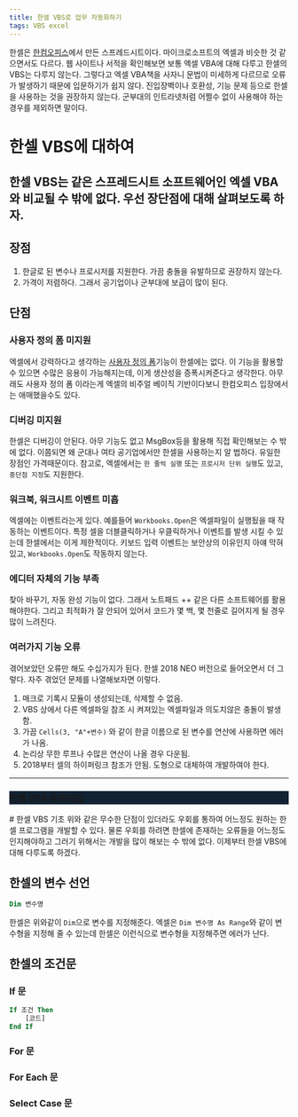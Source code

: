 ```yaml
---
title: 한셀 VBS로 업무 자동화하기
tags: VBS excel
---
```

한셀은 [한컴오피스](https://www.hancom.com/cs_center/csDownload.do)에서 만든 스프레드시트이다. 마이크로소프트의 엑셀과 비슷한 것 같으면서도 다르다. 웹 사이트나 서적을 확인해보면 보통 엑셀 VBA에 대해 다루고 한셀의 VBS는 다루지 않는다. 그렇다고 엑셀 VBA책을 사자니 문법이 미세하게 다르므로 오류가 발생하기 때문에 입문하기가 쉽지 않다. 진입장벽이나 호환성, 기능 문제 등으로 한셀을 사용하는 것을 권장하지 않는다. 군부대의 인트라넷처럼 어쩔수 없이 사용해야 하는 경우를 제외하면 말이다.
<!--more-->
# 한셀 VBS에 대하여
한셀 VBS는 같은 스프레드시트 소프트웨어인 엑셀 VBA와 비교될 수 밖에 없다. 우선 장단점에 대해 살펴보도록 하자.
---

## 장점
1. 한글로 된 변수나 프로시저를 지원한다. 가끔 충돌을 유발하므로 권장하지 않는다. 
2. 가격이 저렴하다. 그래서 공기업이나 군부대에 보급이 많이 된다.

## 단점
### 사용자 정의 폼 미지원
엑셀에서 강력하다고 생각하는 [사용자 정의 폼](https://www.excel-easy.com/vba/userform.html)기능이 한셀에는 없다. 이 기능을 활용할 수 있으면 수많은 응용이 가능해지는데, 이게 생산성을 증폭시켜준다고 생각한다. 아무래도 사용자 정의 폼 이라는게 엑셀의 비주얼 베이직 기반이다보니 한컴오피스 입장에서는 애매했을수도 있다.
### 디버깅 미지원
한셀은 디버깅이 안된다. 아무 기능도 없고 MsgBox등을 활용해 직접 확인해보는 수 밖에 없다. 이쯤되면 왜 군대나 여타 공기업에서만 한셀을 사용하는지 알 법하다. 유일한 장점인 가격때문이다. 참고로, 엑셀에서는 `한 줄씩 실행` 또는 `프로시저 단위 실행`도 있고, `중단점 지정`도 지원한다.
### 워크북, 워크시트 이벤트 미흡
엑셀에는 이벤트라는게 있다. 예를들어 `Workbooks.Open`은 엑셀파일이 실행됬을 때 작동하는 이벤트이다. 특정 셀을 더블클릭하거나 우클릭하거나 이벤트를 발생 시킬 수 있는데 한셀에서는 이게 제한적이다. 키보드 입력 이벤트는 보안상의 이유인지 아얘 막혀있고, `Workbooks.Open`도 작동하지 않는다.
### 에디터 자체의 기능 부족
찾아 바꾸기, 자동 완성 기능이 없다. 그래서 노트패드 ++ 같은 다른 소프트웨어를 활용해야한다. 그리고 최적화가 잘 안되어 있어서 코드가 몇 백, 몇 천줄로 길어지게 될 경우 많이 느려진다. 
### 여러가지 기능 오류
겪어보았던 오류만 해도 수십가지가 된다. 한셀 2018 NEO 버전으로 들어오면서 더 그렇다. 자주 겪었던 문제를 나열해보자면 이렇다.

1. 매크로 기록시 모듈이 생성되는데, 삭제할 수 없음.
2. VBS 상에서 다른 엑셀파일 참조 시 켜져있는 엑셀파일과 의도치않은 충돌이 발생함.
3. 가끔 `Cells(3, "A"+변수)` 와 같이 한글 이름으로 된 변수를 연산에 사용하면 에러가 나옴.
4. 논리상 무한 루프나 수많은 연산이 나올 경우 다운됨.
5. 2018부터 셀의 하이퍼링크 참조가 안됨. 도형으로 대체하여 개발하여야 한다.

---
<div class="hero hero--dark" style="background-color: #123;">
  <div class="hero__content">
    <h3>한셀 VBA 튜토리얼</h3>
  </div>
</div>
# 한셀 VBS 기초
위와 같은 무수한 단점이 있더라도 우회를 통하여 어느정도 원하는 한셀 프로그램을 개발할 수 있다. 물론 우회를 하려면 한셀에 존재하는 오류들을 어느정도 인지해야하고 그러기 위해서는 개발을 많이 해보는 수 밖에 없다. 이제부터 한셀 VBS에 대해 다루도록 하겠다.

## 한셀의 변수 선언
``` vb
Dim 변수명
```
한셀은 위와같이 `Dim`으로 변수를 지정해준다. 엑셀은 `Dim 변수명 As Range`와 같이 변수형을 지정해 줄 수 있는데 한셀은 이런식으로 변수형을 지정해주면 에러가 난다.

## 한셀의 조건문

### If 문
``` vb
If 조건 Then
	[코드]
End If
```

### For 문

### For Each 문

### Select Case 문
